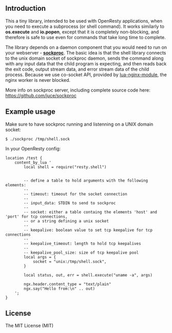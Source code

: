 ## Introduction

This a tiny library, intended to be used with OpenResty applications, when
you need to execute a subprocess (or shell command). It works similarly to
**os.execute** and **io.popen**, except that it is completely non-blocking, and
therefore is safe to use even for commands that take long time to complete.

The library depends on a daemon component that you would need to run
on your webserver - [**sockproc**](https://github.com/juce/sockproc). The basic 
idea is that the shell library connects to the unix domain socket of sockproc daemon, 
sends the command along with any input data that the child program is expecting, and then
reads back the exit code, output stream data, and error stream data of
the child process. Because we use co-socket API, provided by
[lua-nginx-module](https://github.com/chaoslawful/lua-nginx-module),
the nginx worker is never blocked.

More info on sockproc server, including complete source code here:
https://github.com/juce/sockproc


## Example usage

Make sure to have sockproc running and listenning on a UNIX domain socket:

    $ ./sockproc /tmp/shell.sock

In your OpenResty config:

    location /test {
        content_by_lua '
            local shell = require("resty.shell")


            -- define a table to hold arguments with the following elements:
            --
            -- timeout: timeout for the socket connection
            --
            -- input_data: STDIN to send to sockproc
            --
            -- socket: either a table containg the elements 'host' and 'port' for tcp connections,
            -- or a string defining a unix socket
            --
            -- keepalive: boolean value to set tcp keepalive for tcp connections
            --
            -- keepalive_timeout: length to hold tcp keepalives
            --
            -- keepalive_pool_size: size of tcp keepalive pool
            local args = {
                socket = "unix:/tmp/shell.sock",
            }

            local status, out, err = shell.execute("uname -a", args)

            ngx.header.content_type = "text/plain"
            ngx.say("Hello from:\n" .. out)
        ';
    }


## License

The MIT License (MIT)
